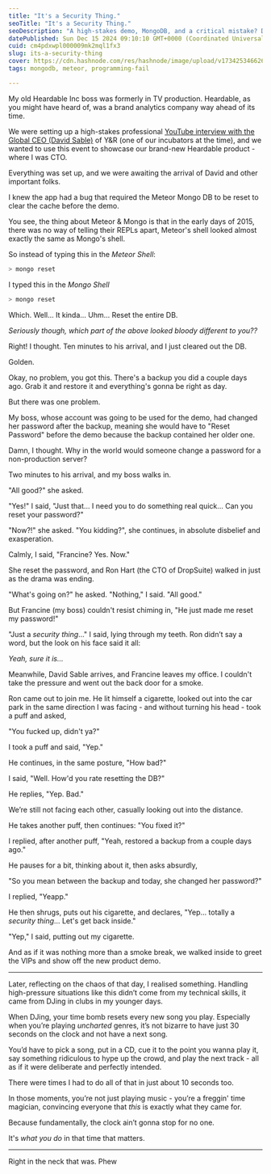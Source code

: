 ```yaml
---
title: "It's a Security Thing."
seoTitle: "It's a Security Thing."
seoDescription: "A high-stakes demo, MongoDB, and a critical mistake? Discover how I reset an entire database minutes before a VIP arrive and what happened after..."
datePublished: Sun Dec 15 2024 09:10:10 GMT+0000 (Coordinated Universal Time)
cuid: cm4pdxwpl000009mk2mql1fx3
slug: its-a-security-thing
cover: https://cdn.hashnode.com/res/hashnode/image/upload/v1734253466265/e57e12db-b884-48cc-926a-a98a15843c21.png
tags: mongodb, meteor, programming-fail

---
```


My old Heardable Inc boss was formerly in TV production. Heardable, as you might have heard of, was a brand analytics company way ahead of its time.

We were setting up a high-stakes professional [YouTube interview with the Global CEO (David Sable)](https://www.youtube.com/watch?v=BqUhLWgfGXI) of Y&R (one of our incubators at the time), and we wanted to use this event to showcase our brand-new Heardable product - where I was CTO.

Everything was set up, and we were awaiting the arrival of David and other important folks.

I knew the app had a bug that required the Meteor Mongo DB to be reset to clear the cache before the demo.

You see, the thing about Meteor & Mongo is that in the early days of 2015, there was no way of telling their REPLs apart, Meteor's shell looked almost exactly the same as Mongo's shell.

So instead of typing this in the *Meteor Shell*:

```javascript
> mongo reset
```

I typed this in the *Mongo Shell*

```javascript
> mongo reset
```

Which. Well... It kinda... Uhm... Reset the entire DB.

*Seriously though, which part of the above looked bloody different to you??*

Right! I thought. Ten minutes to his arrival, and I just cleared out the DB.

Golden.

Okay, no problem, you got this. There's a backup you did a couple days ago. Grab it and restore it and everything's gonna be right as day.

But there was one problem.

My boss, whose account was going to be used for the demo, had changed her password after the backup, meaning she would have to "Reset Password" before the demo because the backup contained her older one.

Damn, I thought. Why in the world would someone change a password for a non-production server?

Two minutes to his arrival, and my boss walks in.

"All good?" she asked.

"Yes!" I said, "Just that… I need you to do something real quick… Can you reset your password?"

"Now?!" she asked. "You kidding?", she continues, in absolute disbelief and exasperation.

Calmly, I said, "Francine? Yes. Now."

She reset the password, and Ron Hart (the CTO of DropSuite) walked in just as the drama was ending.

"What's going on?" he asked. "Nothing," I said. "All good."

But Francine (my boss) couldn't resist chiming in, "He just made me reset my password!"

"Just a *security thing*…" I said, lying through my teeth. Ron didn’t say a word, but the look on his face said it all:

*Yeah, sure it is…*

Meanwhile, David Sable arrives, and Francine leaves my office. I couldn't take the pressure and went out the back door for a smoke.

Ron came out to join me. He lit himself a cigarette, looked out into the car park in the same direction I was facing - and without turning his head - took a puff and asked,

"You fucked up, didn't ya?"

I took a puff and said, "Yep."

He continues, in the same posture, "How bad?"

I said, "Well. How'd you rate resetting the DB?"

He replies, "Yep. Bad."

We’re still not facing each other, casually looking out into the distance.

He takes another puff, then continues: "You fixed it?"

I replied, after another puff, "Yeah, restored a backup from a couple days ago."

He pauses for a bit, thinking about it, then asks absurdly,

"So you mean between the backup and today, she changed her password?"

I replied, "Yeapp."

He then shrugs, puts out his cigarette, and declares, "Yep… totally a *security thing*… Let's get back inside."

"Yep," I said, putting out my cigarette.

And as if it was nothing more than a smoke break, we walked inside to greet the VIPs and show off the new product demo.

---

Later, reflecting on the chaos of that day, I realised something. Handling high-pressure situations like this didn’t come from my technical skills, it came from DJing in clubs in my younger days.

When DJing, your time bomb resets every new song you play. Especially when you’re playing *uncharted* genres, it’s not bizarre to have just 30 seconds on the clock and not have a next song.

You’d have to pick a song, put in a CD, cue it to the point you wanna play it, say something ridiculous to hype up the crowd, and play the next track - all as if it were deliberate and perfectly intended.

There were times I had to do all of that in just about 10 seconds too.

In those moments, you’re not just playing music - you’re a freggin' time magician, convincing everyone that *this* is exactly what they came for.

Because fundamentally, the clock ain’t gonna stop for no one.

It's *what you do* in that time that matters.

---

Right in the neck that was. Phew